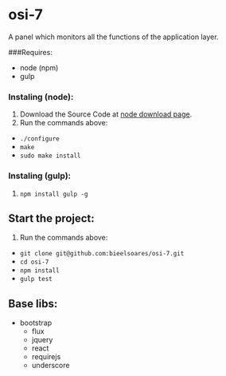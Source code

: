# osi-7
A panel which monitors all the functions of the application layer.

###Requires:

* node (npm)
* gulp

### Instaling (node):

1. Download the Source Code at [node download page](https://nodejs.org/en/download/).
2. Run the commands above:
  * `./configure`
  * `make`
  * `sudo make install`
  
### Instaling (gulp):

1. `npm install gulp -g`

## Start the project:

1. Run the commands above:
  * `git clone git@github.com:bieelsoares/osi-7.git`
  * `cd osi-7`
  * `npm install`
  * `gulp test`

## Base libs:
 * bootstrap
	* flux
	* jquery
	* react
	* requirejs
	* underscore
